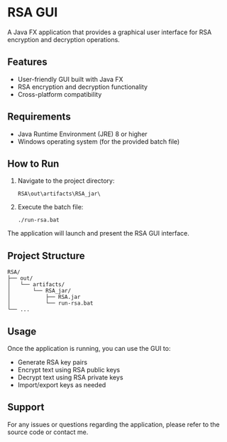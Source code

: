 # RSA GUI

A Java FX application that provides a graphical user interface for RSA encryption and decryption operations.

## Features

- User-friendly GUI built with Java FX
- RSA encryption and decryption functionality
- Cross-platform compatibility

## Requirements

- Java Runtime Environment (JRE) 8 or higher
- Windows operating system (for the provided batch file)

## How to Run

1. Navigate to the project directory:
   ```
   RSA\out\artifacts\RSA_jar\
   ```

2. Execute the batch file:
   ```
   ./run-rsa.bat
   ```

The application will launch and present the RSA GUI interface.

## Project Structure

```
RSA/
├── out/
│   └── artifacts/
│       └── RSA_jar/
│           ├── RSA.jar
│           └── run-rsa.bat
└── ...
```

## Usage

Once the application is running, you can use the GUI to:
- Generate RSA key pairs
- Encrypt text using RSA public keys
- Decrypt text using RSA private keys
- Import/export keys as needed

## Support

For any issues or questions regarding the application, please refer to the source code or contact me.
